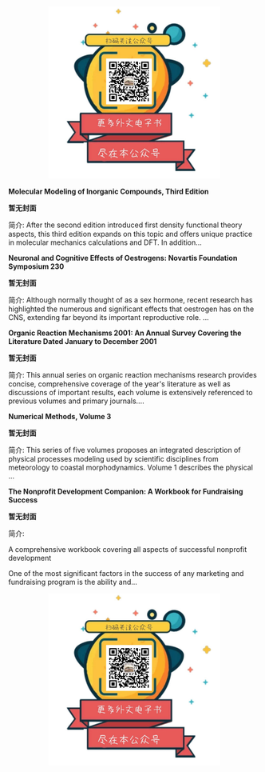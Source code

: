 <div align=center><img src="https://raw.githubusercontent.com/sumatrapdfreader-cn/sumatrapdfreader-cn.github.io/master/img/share/focus_qrcode.jpg" width="344"/></div>

**Molecular Modeling of Inorganic Compounds, Third Edition**


**暂无封面**

简介:
After the second edition introduced first density functional theory aspects, this third edition expands on this topic and offers unique practice in molecular mechanics calculations and DFT. In addition...

**Neuronal and Cognitive Effects of Oestrogens: Novartis Foundation Symposium 230**


**暂无封面**

简介:
Although normally thought of as a sex hormone, recent research has highlighted the numerous and significant effects that oestrogen has on the CNS, extending far beyond its important reproductive role. ...

**Organic Reaction Mechanisms 2001: An Annual Survey Covering the Literature Dated January to December 2001**


**暂无封面**

简介:
This annual series on organic reaction mechanisms research provides concise, comprehensive coverage of the year's literature as well as discussions of important results, each volume is extensively referenced to previous volumes and primary journals....

**Numerical Methods, Volume 3**


**暂无封面**

简介:
This series of five volumes proposes an integrated description of physical processes modeling used by scientific disciplines from meteorology to coastal morphodynamics. Volume 1 describes the physical ...

**The Nonprofit Development Companion: A Workbook for Fundraising Success**


**暂无封面**

简介:
<p>A comprehensive workbook covering all aspects of successful nonprofit development</p><p>One of the most significant factors in the success of any marketing and fundraising program is the ability and...

<div align=center><img src="https://raw.githubusercontent.com/sumatrapdfreader-cn/sumatrapdfreader-cn.github.io/master/img/share/focus_qrcode.jpg" width="344"/></div>
